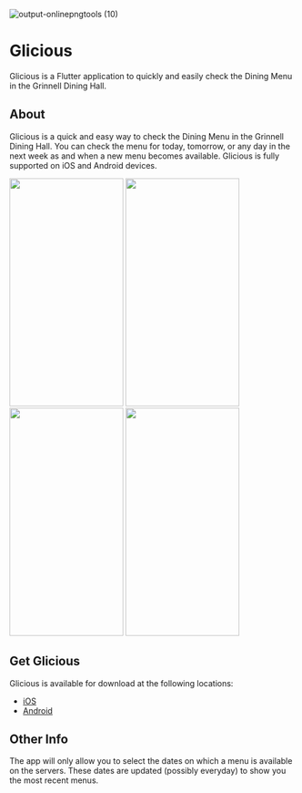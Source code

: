 ![output-onlinepngtools (10)](https://user-images.githubusercontent.com/25372543/92077772-07fe4c80-edf8-11ea-860e-f644f13a1c7d.png)

# Glicious

Glicious is a Flutter application to quickly and easily check the Dining Menu in the Grinnell Dining Hall.


## About

Glicious is a quick and easy way to check the Dining Menu in the Grinnell Dining Hall. You can check the menu for today, tomorrow, or any day in the next week as and when a new menu becomes available. Glicious is fully supported on iOS and Android devices.

<img src="https://user-images.githubusercontent.com/25372543/92084066-d38f8e00-ee01-11ea-8d60-1b1ea7bf815d.png" data-canonical-src="https://user-images.githubusercontent.com/25372543/92084066-d38f8e00-ee01-11ea-8d60-1b1ea7bf815d.png" data-canonical-src="https://gyazo.com/eb5c5741b6a9a16c692170a41a49c858.png" width="200" height="400"/> <img src="https://user-images.githubusercontent.com/25372543/92084088-d8544200-ee01-11ea-9379-44b3aa0f0cb3.png" data-canonical-src="https://user-images.githubusercontent.com/25372543/92084088-d8544200-ee01-11ea-9379-44b3aa0f0cb3.png" width="200" height="400"/> <img src="https://user-images.githubusercontent.com/25372543/92084094-d9856f00-ee01-11ea-86c6-f133ef722b2b.png" data-canonical-src="https://user-images.githubusercontent.com/25372543/92084094-d9856f00-ee01-11ea-86c6-f133ef722b2b.png" width="200" height="400"/> <img src="https://user-images.githubusercontent.com/25372543/92084076-d5f1e800-ee01-11ea-8370-94b8b6948939.png" data-canonical-src="https://user-images.githubusercontent.com/25372543/92084076-d5f1e800-ee01-11ea-8370-94b8b6948939.png" width="200" height="400"/>


## Get Glicious

Glicious is available for download at the following locations:

* [iOS](https://apps.apple.com/us/app/id1528601452)
* [Android](https://play.google.com/store/apps/details?id=com.appdevgrinnell.glicious)

## Other Info

The app will only allow you to select the dates on which a menu is available on the servers. These dates are updated (possibly everyday) to show you the most recent menus.
